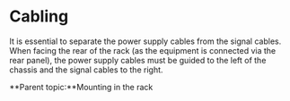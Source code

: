 # Cabling

It is essential to separate the power supply cables from the signal cables. When facing the rear of the rack (as the equipment is connected via the rear panel), the power supply cables must be guided to the left of the chassis and the signal cables to the right.

**Parent topic:**Mounting in the rack
